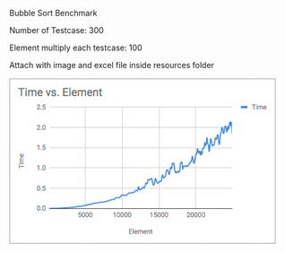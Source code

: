 
Bubble Sort Benchmark

Number of Testcase: 300

Element multiply each testcase: 100

Attach with image and excel file inside resources folder

![Bubble Sort Bench Mark](/bubble-sort-benchmark/resources/benchmark/bubble-sort-benchmark.png)
